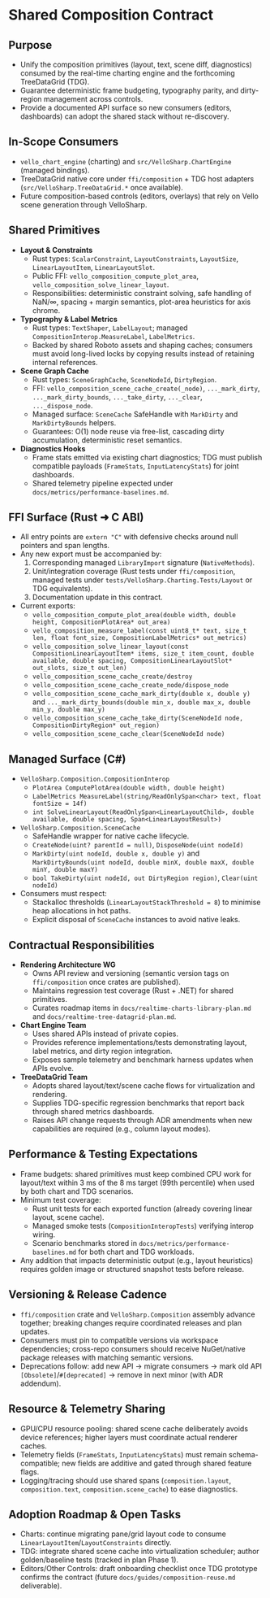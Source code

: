 # Shared Composition Contract

## Purpose
- Unify the composition primitives (layout, text, scene diff, diagnostics) consumed by the real-time charting engine and the forthcoming TreeDataGrid (TDG).
- Guarantee deterministic frame budgeting, typography parity, and dirty-region management across controls.
- Provide a documented API surface so new consumers (editors, dashboards) can adopt the shared stack without re-discovery.

## In-Scope Consumers
- `vello_chart_engine` (charting) and `src/VelloSharp.ChartEngine` (managed bindings).
- TreeDataGrid native core under `ffi/composition` + TDG host adapters (`src/VelloSharp.TreeDataGrid.*` once available).
- Future composition-based controls (editors, overlays) that rely on Vello scene generation through VelloSharp.

## Shared Primitives
- **Layout & Constraints**
  - Rust types: `ScalarConstraint`, `LayoutConstraints`, `LayoutSize`, `LinearLayoutItem`, `LinearLayoutSlot`.
  - Public FFI: `vello_composition_compute_plot_area`, `vello_composition_solve_linear_layout`.
  - Responsibilities: deterministic constraint solving, safe handling of NaN/∞, spacing + margin semantics, plot-area heuristics for axis chrome.
- **Typography & Label Metrics**
  - Rust types: `TextShaper`, `LabelLayout`; managed `CompositionInterop.MeasureLabel`, `LabelMetrics`.
  - Backed by shared Roboto assets and shaping caches; consumers must avoid long-lived locks by copying results instead of retaining internal references.
- **Scene Graph Cache**
  - Rust types: `SceneGraphCache`, `SceneNodeId`, `DirtyRegion`.
  - FFI: `vello_composition_scene_cache_create(_node)`, `..._mark_dirty`, `..._mark_dirty_bounds`, `..._take_dirty`, `..._clear`, `..._dispose_node`.
  - Managed surface: `SceneCache` SafeHandle with `MarkDirty` and `MarkDirtyBounds` helpers.
  - Guarantees: O(1) node reuse via free-list, cascading dirty accumulation, deterministic reset semantics.
- **Diagnostics Hooks**
  - Frame stats emitted via existing chart diagnostics; TDG must publish compatible payloads (`FrameStats`, `InputLatencyStats`) for joint dashboards.
  - Shared telemetry pipeline expected under `docs/metrics/performance-baselines.md`.

## FFI Surface (Rust ➜ C ABI)
- All entry points are `extern "C"` with defensive checks around null pointers and span lengths.
- Any new export must be accompanied by:
  1. Corresponding managed `LibraryImport` signature (`NativeMethods`).
  2. Unit/integration coverage (Rust tests under `ffi/composition`, managed tests under `tests/VelloSharp.Charting.Tests/Layout` or TDG equivalents).
  3. Documentation update in this contract.
- Current exports:
  - `vello_composition_compute_plot_area(double width, double height, CompositionPlotArea* out_area)`
  - `vello_composition_measure_label(const uint8_t* text, size_t len, float font_size, CompositionLabelMetrics* out_metrics)`
  - `vello_composition_solve_linear_layout(const CompositionLinearLayoutItem* items, size_t item_count, double available, double spacing, CompositionLinearLayoutSlot* out_slots, size_t out_len)`
  - `vello_composition_scene_cache_create/destroy`
  - `vello_composition_scene_cache_create_node/dispose_node`
  - `vello_composition_scene_cache_mark_dirty(double x, double y)` and `..._mark_dirty_bounds(double min_x, double max_x, double min_y, double max_y)`
  - `vello_composition_scene_cache_take_dirty(SceneNodeId node, CompositionDirtyRegion* out_region)`
  - `vello_composition_scene_cache_clear(SceneNodeId node)`

## Managed Surface (C#)
- `VelloSharp.Composition.CompositionInterop`
  - `PlotArea ComputePlotArea(double width, double height)`
  - `LabelMetrics MeasureLabel(string/ReadOnlySpan<char> text, float fontSize = 14f)`
  - `int SolveLinearLayout(ReadOnlySpan<LinearLayoutChild>, double available, double spacing, Span<LinearLayoutResult>)`
- `VelloSharp.Composition.SceneCache`
  - SafeHandle wrapper for native cache lifecycle.
  - `CreateNode(uint? parentId = null)`, `DisposeNode(uint nodeId)`
  - `MarkDirty(uint nodeId, double x, double y)` and `MarkDirtyBounds(uint nodeId, double minX, double maxX, double minY, double maxY)`
  - `bool TakeDirty(uint nodeId, out DirtyRegion region)`, `Clear(uint nodeId)`
- Consumers must respect:
  - Stackalloc thresholds (`LinearLayoutStackThreshold = 8`) to minimise heap allocations in hot paths.
  - Explicit disposal of `SceneCache` instances to avoid native leaks.

## Contractual Responsibilities
- **Rendering Architecture WG**
  - Owns API review and versioning (semantic version tags on `ffi/composition` once crates are published).
  - Maintains regression test coverage (Rust + .NET) for shared primitives.
  - Curates roadmap items in `docs/realtime-charts-library-plan.md` and `docs/realtime-tree-datagrid-plan.md`.
- **Chart Engine Team**
  - Uses shared APIs instead of private copies.
  - Provides reference implementations/tests demonstrating layout, label metrics, and dirty region integration.
  - Exposes sample telemetry and benchmark harness updates when APIs evolve.
- **TreeDataGrid Team**
  - Adopts shared layout/text/scene cache flows for virtualization and rendering.
  - Supplies TDG-specific regression benchmarks that report back through shared metrics dashboards.
  - Raises API change requests through ADR amendments when new capabilities are required (e.g., column layout modes).

## Performance & Testing Expectations
- Frame budgets: shared primitives must keep combined CPU work for layout/text within 3 ms of the 8 ms target (99th percentile) when used by both chart and TDG scenarios.
- Minimum test coverage:
  - Rust unit tests for each exported function (already covering linear layout, scene cache).
  - Managed smoke tests (`CompositionInteropTests`) verifying interop wiring.
  - Scenario benchmarks stored in `docs/metrics/performance-baselines.md` for both chart and TDG workloads.
- Any addition that impacts deterministic output (e.g., layout heuristics) requires golden image or structured snapshot tests before release.

## Versioning & Release Cadence
- `ffi/composition` crate and `VelloSharp.Composition` assembly advance together; breaking changes require coordinated releases and plan updates.
- Consumers must pin to compatible versions via workspace dependencies; cross-repo consumers should receive NuGet/native package releases with matching semantic versions.
- Deprecations follow: add new API → migrate consumers → mark old API `[Obsolete]`/`#[deprecated]` → remove in next minor (with ADR addendum).

## Resource & Telemetry Sharing
- GPU/CPU resource pooling: shared scene cache deliberately avoids device references; higher layers must coordinate actual renderer caches.
- Telemetry fields (`FrameStats`, `InputLatencyStats`) must remain schema-compatible; new fields are additive and gated through shared feature flags.
- Logging/tracing should use shared spans (`composition.layout`, `composition.text`, `composition.scene_cache`) to ease diagnostics.

## Adoption Roadmap & Open Tasks
- Charts: continue migrating pane/grid layout code to consume `LinearLayoutItem`/`LayoutConstraints` directly.
- TDG: integrate shared scene cache into virtualization scheduler; author golden/baseline tests (tracked in plan Phase 1).
- Editors/Other Controls: draft onboarding checklist once TDG prototype confirms the contract (future `docs/guides/composition-reuse.md` deliverable).

